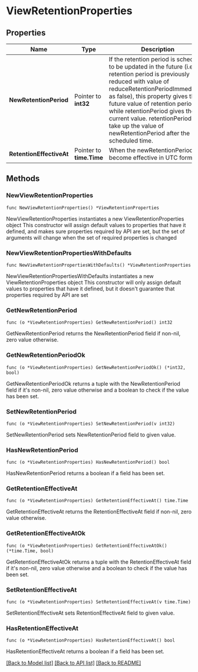# ViewRetentionProperties

## Properties

Name | Type | Description | Notes
------------ | ------------- | ------------- | -------------
**NewRetentionPeriod** | Pointer to **int32** | If the retention period is scheduled to be updated in the future (i.e., if retention period is previously reduced with value of reduceRetentionPeriodImmediately as false), this property gives the future value of retention period while retentionPeriod gives the current value. retentionPeriod will take up the value of newRetentionPeriod after the scheduled time. | [optional] 
**RetentionEffectiveAt** | Pointer to **time.Time** | When the newRetentionPeriod will become effective in UTC format. | [optional] 

## Methods

### NewViewRetentionProperties

`func NewViewRetentionProperties() *ViewRetentionProperties`

NewViewRetentionProperties instantiates a new ViewRetentionProperties object
This constructor will assign default values to properties that have it defined,
and makes sure properties required by API are set, but the set of arguments
will change when the set of required properties is changed

### NewViewRetentionPropertiesWithDefaults

`func NewViewRetentionPropertiesWithDefaults() *ViewRetentionProperties`

NewViewRetentionPropertiesWithDefaults instantiates a new ViewRetentionProperties object
This constructor will only assign default values to properties that have it defined,
but it doesn't guarantee that properties required by API are set

### GetNewRetentionPeriod

`func (o *ViewRetentionProperties) GetNewRetentionPeriod() int32`

GetNewRetentionPeriod returns the NewRetentionPeriod field if non-nil, zero value otherwise.

### GetNewRetentionPeriodOk

`func (o *ViewRetentionProperties) GetNewRetentionPeriodOk() (*int32, bool)`

GetNewRetentionPeriodOk returns a tuple with the NewRetentionPeriod field if it's non-nil, zero value otherwise
and a boolean to check if the value has been set.

### SetNewRetentionPeriod

`func (o *ViewRetentionProperties) SetNewRetentionPeriod(v int32)`

SetNewRetentionPeriod sets NewRetentionPeriod field to given value.

### HasNewRetentionPeriod

`func (o *ViewRetentionProperties) HasNewRetentionPeriod() bool`

HasNewRetentionPeriod returns a boolean if a field has been set.

### GetRetentionEffectiveAt

`func (o *ViewRetentionProperties) GetRetentionEffectiveAt() time.Time`

GetRetentionEffectiveAt returns the RetentionEffectiveAt field if non-nil, zero value otherwise.

### GetRetentionEffectiveAtOk

`func (o *ViewRetentionProperties) GetRetentionEffectiveAtOk() (*time.Time, bool)`

GetRetentionEffectiveAtOk returns a tuple with the RetentionEffectiveAt field if it's non-nil, zero value otherwise
and a boolean to check if the value has been set.

### SetRetentionEffectiveAt

`func (o *ViewRetentionProperties) SetRetentionEffectiveAt(v time.Time)`

SetRetentionEffectiveAt sets RetentionEffectiveAt field to given value.

### HasRetentionEffectiveAt

`func (o *ViewRetentionProperties) HasRetentionEffectiveAt() bool`

HasRetentionEffectiveAt returns a boolean if a field has been set.


[[Back to Model list]](../README.md#documentation-for-models) [[Back to API list]](../README.md#documentation-for-api-endpoints) [[Back to README]](../README.md)


